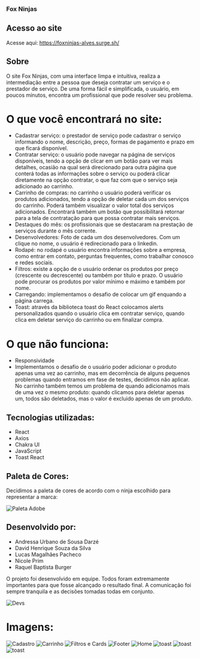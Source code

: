 ### Fox Ninjas

## Acesso ao site
Acesse aqui: https://foxninjas-alves.surge.sh/

## Sobre
O site Fox Ninjas, com uma interface limpa e intuitiva, realiza a intermediação entre a pessoa que deseja contratar um serviço e o prestador de serviço. De uma forma fácil e simplificada, o usuário, em poucos mínutos, encontra um profissional que pode resolver seu problema.

# O que você encontrará no site:

- Cadastrar serviço: o prestador de serviço pode cadastrar o serviço informando o nome, descrição, preço, formas de pagamento e prazo em que ficará disponível.
- Contratar serviço: o usuário pode navegar na página de serviços disponíveis, tendo a opção de clicar em um botão para ver mais detalhes, ocasião na qual será direcionado para outra página que conterá todas as informações sobre o serviço ou poderá clicar diretamente na opção contratar, o que faz com que o serviço seja adicionado ao carrinho.
- Carrinho de compras: no carrinho o usuário poderá verificar os produtos adicionados, tendo a opção de deletar cada um dos serviços do carrinho. Poderá também visualizar o valor total dos serviços adicionados. Encontrará também um botão que possibilitará retornar para a tela de contratação para que possa contratar mais serviços.
- Destaques do mês: os profissionais que se destacaram na prestação de serviços durante o mês corrente.
- Desenvolvedores: Foto de cada um dos desenvolvedores. Com um clique no nome, o usuário é redirecionado para o linkedin.
- Rodapé: no rodapé o usuário encontra informações sobre a empresa, como entrar em contato, perguntas frequentes, como trabalhar conosco e redes sociais.
- Filtros: existe a opção de o usuário ordenar os produtos por preço (crescente ou decrescente) ou também por título e prazo. O usuário pode procurar os produtos por valor mínimo e máximo e também por nome.
- Carregando: implementamos o desafio de colocar um gif enquando a página carrega.
- Toast: através da biblioteca toast do React colocamos alerts personalizados quando o usuário clica em contratar serviço, quando clica em deletar serviço do carrinho ou em finalizar compra.

# O que não funciona:

- Responsividade
- Implementamos o desafio de o usuário poder adicionar o produto apenas uma vez ao carrinho, mas em decorrência de alguns pequenos problemas quando entramos em fase de testes, decidimos não aplicar. No carrinho também temos um problema de quando adicionamos mais de uma vez o mesmo produto: quando clicamos para deletar apenas um, todos são deletados, mas o valor é excluido apenas de um produto.

## Tecnologias utilizadas:

- React
- Axios
- Chakra UI
- JavaScript
- Toast React

## Paleta de Cores: 

Decidimos a paleta de cores de acordo com o ninja escolhido para representar a marca: 

![Paleta Adobe](./imagens-readme/paleta.jpeg)

## Desenvolvido por:

- Andressa Urbano de Sousa Darzé
- David Henrique Souza da Silva
- Lucas Magalhães Pacheco
- Nicole Prim
- Raquel Baptista Burger

O projeto foi desenvolvido em equipe. Todos foram extremamente importantes para que fosse alcançado o resultado final. A comunicação foi sempre tranquila e as decisões tomadas todas em conjunto.

![Devs](./imagens-readme/devs.png)

# Imagens:

![Cadastro](./imagens-readme/cadastro.png)
![Carrinho](./imagens-readme/carrinho.png)
![Filtros e Cards](./imagens-readme/filtrosecards.png)
![Footer](./imagens-readme/footer.png)
![Home](./imagens-readme/Home.png)
![toast](./imagens-readme/toastdois.png)
![toast](./imagens-readme/toastum.png)
![toast](./imagens-readme/toasttres.png)
